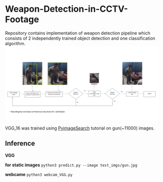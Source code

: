 # Weapon-Detection-in-CCTV-Footage
Repository contains implementation of weapon detection pipeline which consists of 2 independently trained object detection and one classification algorithm.
![Pipeline](VGG_model/pipeline.png)

VGG_16 was trained using [PyimageSearch](https://www.pyimagesearch.com/2019/05/20/transfer-learning-with-keras-and-deep-learning/) tutorial on gun(~11000) images.

## Inference
__VGG__

__for static images__
``` python3 predict.py --image test_imgs/gun.jpg ```

__webcame__
``` python3 webcam_VGG.py ```
